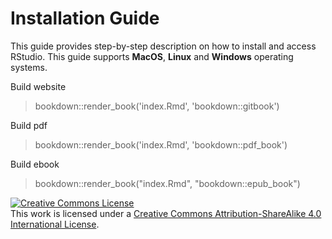 # Installation Guide

This guide provides step-by-step description on how to install and access RStudio. This guide supports **MacOS**, **Linux** and **Windows** operating systems.

Build website

> bookdown::render_book('index.Rmd', 'bookdown::gitbook')

Build pdf

> bookdown::render_book('index.Rmd', 'bookdown::pdf_book')

Build ebook

> bookdown::render_book("index.Rmd", "bookdown::epub_book")

<a rel="license" href="http://creativecommons.org/licenses/by-sa/4.0/"><img alt="Creative Commons License" style="border-width:0" src="https://i.creativecommons.org/l/by-sa/4.0/88x31.png" /></a><br />This work is licensed under a <a rel="license" href="http://creativecommons.org/licenses/by-sa/4.0/">Creative Commons Attribution-ShareAlike 4.0 International License</a>.
